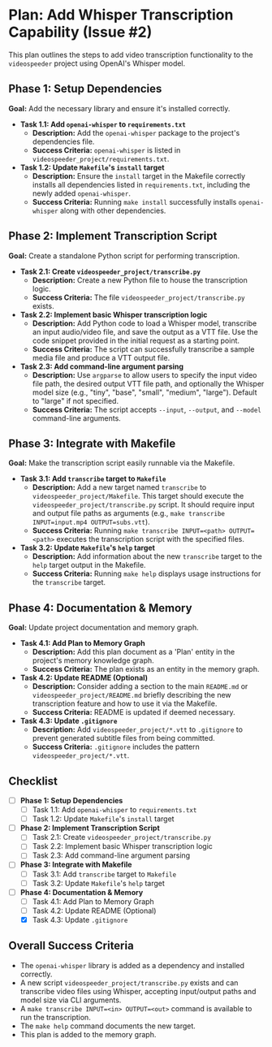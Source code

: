 # Plan: Add Whisper Transcription Capability (Issue #2)

This plan outlines the steps to add video transcription functionality to the `videospeeder` project using OpenAI's Whisper model.

## Phase 1: Setup Dependencies

**Goal:** Add the necessary library and ensure it's installed correctly.

*   **Task 1.1: Add `openai-whisper` to `requirements.txt`**
    *   **Description:** Add the `openai-whisper` package to the project's dependencies file.
    *   **Success Criteria:** `openai-whisper` is listed in `videospeeder_project/requirements.txt`.
*   **Task 1.2: Update `Makefile`'s `install` target**
    *   **Description:** Ensure the `install` target in the Makefile correctly installs all dependencies listed in `requirements.txt`, including the newly added `openai-whisper`.
    *   **Success Criteria:** Running `make install` successfully installs `openai-whisper` along with other dependencies.

## Phase 2: Implement Transcription Script

**Goal:** Create a standalone Python script for performing transcription.

*   **Task 2.1: Create `videospeeder_project/transcribe.py`**
    *   **Description:** Create a new Python file to house the transcription logic.
    *   **Success Criteria:** The file `videospeeder_project/transcribe.py` exists.
*   **Task 2.2: Implement basic Whisper transcription logic**
    *   **Description:** Add Python code to load a Whisper model, transcribe an input audio/video file, and save the output as a VTT file. Use the code snippet provided in the initial request as a starting point.
    *   **Success Criteria:** The script can successfully transcribe a sample media file and produce a VTT output file.
*   **Task 2.3: Add command-line argument parsing**
    *   **Description:** Use `argparse` to allow users to specify the input video file path, the desired output VTT file path, and optionally the Whisper model size (e.g., "tiny", "base", "small", "medium", "large"). Default to "large" if not specified.
    *   **Success Criteria:** The script accepts `--input`, `--output`, and `--model` command-line arguments.

## Phase 3: Integrate with Makefile

**Goal:** Make the transcription script easily runnable via the Makefile.

*   **Task 3.1: Add `transcribe` target to `Makefile`**
    *   **Description:** Add a new target named `transcribe` to `videospeeder_project/Makefile`. This target should execute the `videospeeder_project/transcribe.py` script. It should require input and output file paths as arguments (e.g., `make transcribe INPUT=input.mp4 OUTPUT=subs.vtt`).
    *   **Success Criteria:** Running `make transcribe INPUT=<path> OUTPUT=<path>` executes the transcription script with the specified files.
*   **Task 3.2: Update `Makefile`'s `help` target**
    *   **Description:** Add information about the new `transcribe` target to the `help` target output in the Makefile.
    *   **Success Criteria:** Running `make help` displays usage instructions for the `transcribe` target.

## Phase 4: Documentation & Memory

**Goal:** Update project documentation and memory graph.

*   **Task 4.1: Add Plan to Memory Graph**
    *   **Description:** Add this plan document as a 'Plan' entity in the project's memory knowledge graph.
    *   **Success Criteria:** The plan exists as an entity in the memory graph.
*   **Task 4.2: Update README (Optional)**
    *   **Description:** Consider adding a section to the main `README.md` or `videospeeder_project/README.md` briefly describing the new transcription feature and how to use it via the Makefile.
    *   **Success Criteria:** README is updated if deemed necessary.
*   **Task 4.3: Update `.gitignore`**
    *   **Description:** Add `videospeeder_project/*.vtt` to `.gitignore` to prevent generated subtitle files from being committed.
    *   **Success Criteria:** `.gitignore` includes the pattern `videospeeder_project/*.vtt`.

## Checklist

*   [ ] **Phase 1: Setup Dependencies**
    *   [ ] Task 1.1: Add `openai-whisper` to `requirements.txt`
    *   [ ] Task 1.2: Update `Makefile`'s `install` target
*   [ ] **Phase 2: Implement Transcription Script**
    *   [ ] Task 2.1: Create `videospeeder_project/transcribe.py`
    *   [ ] Task 2.2: Implement basic Whisper transcription logic
    *   [ ] Task 2.3: Add command-line argument parsing
*   [ ] **Phase 3: Integrate with Makefile**
    *   [ ] Task 3.1: Add `transcribe` target to `Makefile`
    *   [ ] Task 3.2: Update `Makefile`'s `help` target
*   [ ] **Phase 4: Documentation & Memory**
    *   [ ] Task 4.1: Add Plan to Memory Graph
    *   [ ] Task 4.2: Update README (Optional)
    *   [x] Task 4.3: Update `.gitignore`

## Overall Success Criteria

*   The `openai-whisper` library is added as a dependency and installed correctly.
*   A new script `videospeeder_project/transcribe.py` exists and can transcribe video files using Whisper, accepting input/output paths and model size via CLI arguments.
*   A `make transcribe INPUT=<in> OUTPUT=<out>` command is available to run the transcription.
*   The `make help` command documents the new target.
*   This plan is added to the memory graph.
